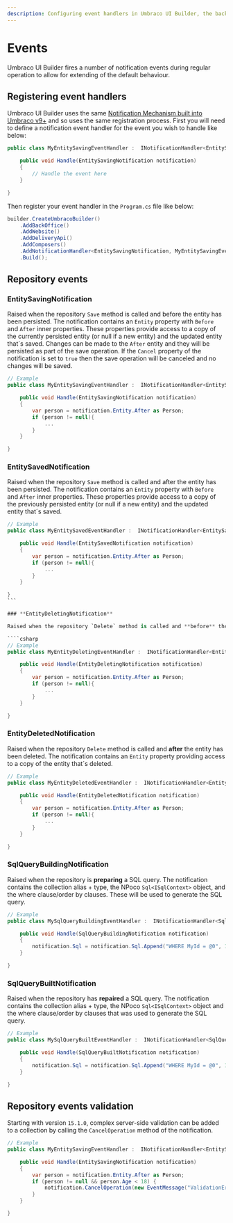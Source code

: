 ```yaml
---
description: Configuring event handlers in Umbraco UI Builder, the backoffice UI builder for Umbraco.
---
```


# Events

Umbraco UI Builder fires a number of notification events during regular operation to allow for extending of the default behaviour.

## Registering event handlers

Umbraco UI Builder uses the same [Notification Mechanism built into Umbraco v9+](../../umbraco-cms/fundamentals/code/subscribing-to-notifications.md) and so uses the same registration process. First you will need to define a notification event handler for the event you wish to handle like below:

```csharp
public class MyEntitySavingEventHandler :  INotificationHandler<EntitySavingNotification> {

    public void Handle(EntitySavingNotification notification)
    {
        // Handle the event here
    }

}
```

Then register your event handler in the `Program.cs` file like below:

```csharp
builder.CreateUmbracoBuilder()
    .AddBackOffice()
    .AddWebsite()
    .AddDeliveryApi()
    .AddComposers()
    .AddNotificationHandler<EntitySavingNotification, MyEntitySavingEventHandler>()
    .Build();
```

## Repository events

### **EntitySavingNotification**

Raised when the repository `Save` method is called and before the entity has been persisted. The notification contains an `Entity` property with `Before` and `After` inner properties. These properties provide access to a copy of the currently persisted entity (or null if a new entity) and the updated entity that´s saved.
Changes can be made to the `After` entity and they will be persisted as part of the save operation. If the `Cancel` property of the notification is set to `true` then the save operation will be canceled and no changes will be saved.

```csharp
// Example
public class MyEntitySavingEventHandler :  INotificationHandler<EntitySavingNotification> {

    public void Handle(EntitySavingNotification notification)
    {
        var person = notification.Entity.After as Person;
        if (person != null){
            ...
        }
    }

}
````

### **EntitySavedNotification**

Raised when the repository `Save` method is called and after the entity has been persisted. The notification contains an `Entity` property with `Before` and `After` inner properties. These properties provide access to a copy of the previously persisted entity (or null if a new entity) and the updated entity that´s saved.

````csharp
// Example
public class MyEntitySavedEventHandler :  INotificationHandler<EntitySavedNotification> {

    public void Handle(EntitySavedNotification notification)
    {
        var person = notification.Entity.After as Person;
        if (person != null){
            ...
        }
    }

}
```

### **EntityDeletingNotification**

Raised when the repository `Delete` method is called and **before** the entity is deleted. The notification contains an `Entity` property providing access to a copy of the entity about to be deleted. If the `Cancel` property of notification is set to `true` then the delete operation will be cancelled and entity won't be deleted.

````csharp
// Example
public class MyEntityDeletingEventHandler :  INotificationHandler<EntityDeletingNotification> {

    public void Handle(EntityDeletingNotification notification)
    {
        var person = notification.Entity.After as Person;
        if (person != null){
            ...
        }
    }

}
````

### **EntityDeletedNotification**

Raised when the repository `Delete` method is called and **after** the entity has been deleted. The notification contains an `Entity` property providing access to a copy of the entity that´s deleted.

```csharp
// Example
public class MyEntityDeletedEventHandler :  INotificationHandler<EntityDeletedNotification> {

    public void Handle(EntityDeletedNotification notification)
    {
        var person = notification.Entity.After as Person;
        if (person != null){
            ...
        }
    }

}
```

### **SqlQueryBuildingNotification**

Raised when the repository is **preparing** a SQL query. The notification contains the collection alias + type, the NPoco `Sql<ISqlContext>` object, and the where clause/order by clauses. These will be used to generate the SQL query.

```csharp
// Example
public class MySqlQueryBuildingEventHandler :  INotificationHandler<SqlQueryBuildingNotification> {

    public void Handle(SqlQueryBuildingNotification notification)
    {
        notification.Sql = notification.Sql.Append("WHERE MyId = @0", 1);
    }

}
```

### **SqlQueryBuiltNotification**

Raised when the repository has **repaired** a SQL query. The notification contains the collection alias + type, the NPoco `Sql<ISqlContext>` object and the where clause/order by clauses that was used to generate the SQL query.

```csharp
// Example
public class MySqlQueryBuiltEventHandler :  INotificationHandler<SqlQueryBuiltNotification> {

    public void Handle(SqlQueryBuiltNotification notification)
    {
        notification.Sql = notification.Sql.Append("WHERE MyId = @0", 1);
    }

}
```

## Repository events validation

Starting with version `15.1.0`, complex server-side validation can be added to a collection by calling the `CancelOperation` method of the notification.

```csharp
// Example
public class MyEntitySavingEventHandler :  INotificationHandler<EntitySavingNotification> {

    public void Handle(EntitySavingNotification notification)
    {
        var person = notification.Entity.After as Person;
        if (person != null && person.Age < 18) {
            notification.CancelOperation(new EventMessage("ValidationError", "Custom validation error message raised from the notification handler"));
        }
    }

}
```

